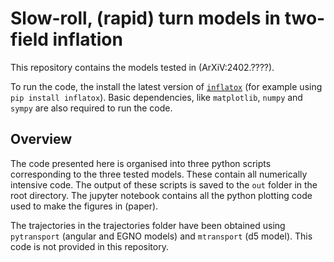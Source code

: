 # Slow-roll, (rapid) turn models in two-field inflation
This repository contains the models tested in (ArXiV:2402.????).

To run the code, the install the latest version of [`inflatox`](https://pypi.org/project/inflatox/) (for example using `pip install inflatox`). Basic dependencies, like `matplotlib`, `numpy` and `sympy` are also required to run the code.

## Overview
The code presented here is organised into three python scripts corresponding to the three tested models. These contain all numerically intensive code. The output of these scripts is saved to the `out` folder in the root directory. The jupyter notebook contains all the python plotting code used to make the figures in (paper).

The trajectories in the trajectories folder have been obtained using `pytransport` (angular and EGNO models) and `mtransport` (d5 model). This code is not provided in this repository.